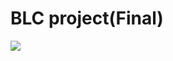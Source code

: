 # BLC project(Final)
<img src="https://img.shields.io/badge/python-3776AB?style=for-the-badge&logo=python&logoColor=white">
